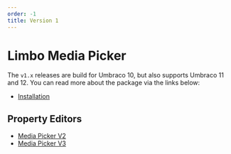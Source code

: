 ```yaml
---
order: -1
title: Version 1
---
```


# Limbo Media Picker

The `v1.x` releases are build for Umbraco 10, but also supports Umbraco 11 and 12. You can read more about the package via the links below:

- [Installation](./installation.md)

## Property Editors

- [Media Picker V2](./property-editors/mediapicker/)
- [Media Picker V3](./property-editors/mediapickerwithcrops/)